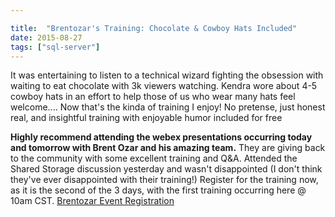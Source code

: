 ```yaml
---

title:  "Brentozar's Training: Chocolate & Cowboy Hats Included"
date: 2015-08-27
tags: ["sql-server"]
---
```


It was entertaining to listen to a technical wizard fighting the obsession with waiting to eat chocolate with 3k viewers watching. Kendra wore about 4-5 cowboy hats in an effort to help those of us who wear many hats feel welcome.... Now that's the kinda of training I enjoy! No pretense, just honest real, and insightful training with enjoyable humor included for free

**Highly recommend attending the webex presentations occurring today and tomorrow with Brent Ozar and his amazing team.** They are giving back to the community with some excellent training and Q&A. Attended the Shared Storage discussion yesterday and wasn't disappointed (I don't think they've ever disappointed with their training!)
Register for the training now, as it is the second of the 3 days, with the first training occurring here @ 10am CST.
[Brentozar Event Registration](http://bit.ly/sqlbarbarian)
